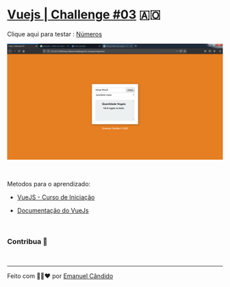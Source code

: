 # [Vuejs | Challenge #03](https://emanuelcandido-js.netlify.app/javascript/vuejs/joao_ribeiro/challenges/03_strings/strings.html) 🇦🇴

<p align="center">

Clique aqui para testar : [Números](https://emanuelcandido-js.netlify.app/javascript/vuejs/joao_ribeiro/challenges/03_strings/strings.html)


<a href="https://emanuelcandido-js.netlify.app/javascript/vuejs/joao_ribeiro/challenges/03_strings/strings.html">
<img src="../00_assets/03_strings.png">
</a>

</p>

<br>

Metodos para o aprendizado:

- [VueJS - Curso de Iniciação](https://www.youtube.com/playlist?list=PLXik_5Br-zO_xQHAH9GrNR1gAefYWaKxz)

- [Documentação do VueJs](https://br.vuejs.org/v2/guide/)

<br>

### Contribua 🖤

<br>

---

Feito com 🖤💛❤ por [Emanuel Cândido](https://emanueljosecandido.github.io/)
